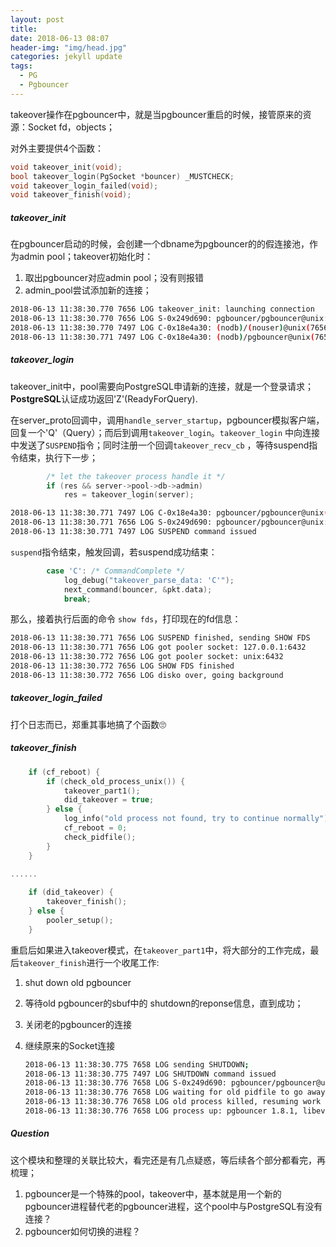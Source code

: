 ```yaml
---
layout: post
title: 
date: 2018-06-13 08:07
header-img: "img/head.jpg"
categories: jekyll update
tags:
  - PG
  - Pgbouncer
---
```


takeover操作在pgbouncer中，就是当pgbouncer重启的时候，接管原来的资源：Socket fd，objects；

对外主要提供4个函数：

```c
void takeover_init(void);
bool takeover_login(PgSocket *bouncer) _MUSTCHECK;
void takeover_login_failed(void);
void takeover_finish(void);
```

##### takeover_init

在pgbouncer启动的时候，会创建一个dbname为pgbouncer的的假连接池，作为admin pool；takeover初始化时：

1. 取出pgbouncer对应admin pool；没有则报错
2. admin_pool尝试添加新的连接；

```bash
2018-06-13 11:38:30.770 7656 LOG takeover_init: launching connection
2018-06-13 11:38:30.770 7656 LOG S-0x249d690: pgbouncer/pgbouncer@unix:6432 new connection to server
2018-06-13 11:38:30.770 7497 LOG C-0x18e4a30: (nodb)/(nouser)@unix(7656):6432 closing because: client unexpected eof (age=0)
2018-06-13 11:38:30.771 7497 LOG C-0x18e4a30: (nodb)/pgbouncer@unix(7656):6432 pgbouncer access from unix socket
```

##### takeover_login

takeover_init中，pool需要向PostgreSQL申请新的连接，就是一个登录请求；**PostgreSQL**认证成功返回'Z'(ReadyForQuery).

在server_proto回调中，调用`handle_server_startup`，pgbouncer模拟客户端，回复一个'Q'（Query）；而后到调用`takeover_login`。`takeover_login` 中向连接中发送了`SUSPEND`指令；同时注册一个回调`takeover_recv_cb` ，等待suspend指令结束，执行下一步；

```c
		/* let the takeover process handle it */
		if (res && server->pool->db->admin)
			res = takeover_login(server);
```

```bash
2018-06-13 11:38:30.771 7497 LOG C-0x18e4a30: pgbouncer/pgbouncer@unix(7656):6432 login attempt: db=pgbouncer user=pgbouncer tls=no
2018-06-13 11:38:30.771 7656 LOG S-0x249d690: pgbouncer/pgbouncer@unix:6432 Login OK, sending SUSPEND
2018-06-13 11:38:30.771 7497 LOG SUSPEND command issued
```

`suspend`指令结束，触发回调，若suspend成功结束：

```c
		case 'C': /* CommandComplete */
			log_debug("takeover_parse_data: 'C'");
			next_command(bouncer, &pkt.data);
			break;
```

那么，接着执行后面的命令 `show fds`，打印现在的fd信息：

```bash
2018-06-13 11:38:30.771 7656 LOG SUSPEND finished, sending SHOW FDS
2018-06-13 11:38:30.771 7656 LOG got pooler socket: 127.0.0.1:6432
2018-06-13 11:38:30.772 7656 LOG got pooler socket: unix:6432
2018-06-13 11:38:30.772 7656 LOG SHOW FDS finished
2018-06-13 11:38:30.772 7656 LOG disko over, going background
```

##### takeover_login_failed

打个日志而已，郑重其事地搞了个函数🙄

##### takeover_finish

```c
	if (cf_reboot) {
		if (check_old_process_unix()) {
			takeover_part1();
			did_takeover = true;
		} else {
			log_info("old process not found, try to continue normally");
			cf_reboot = 0;
			check_pidfile();
		}
	}

......
    
    if (did_takeover) {
		takeover_finish();
	} else {
		pooler_setup();
	}
```

重启后如果进入takeover模式，在`takeover_part1`中，将大部分的工作完成，最后`takeover_finish`进行一个收尾工作:

1. shut down old pgbouncer

2. 等待old pgbouncer的sbuf中的 shutdown的reponse信息，直到成功；

3. 关闭老的pgbouncer的连接

4. 继续原来的Socket连接

   ```bash
   2018-06-13 11:38:30.775 7658 LOG sending SHUTDOWN;
   2018-06-13 11:38:30.775 7497 LOG SHUTDOWN command issued
   2018-06-13 11:38:30.776 7658 LOG S-0x249d690: pgbouncer/pgbouncer@unix:6432 closing because: disko over (age=0)
   2018-06-13 11:38:30.776 7658 LOG waiting for old pidfile to go away
   2018-06-13 11:38:30.776 7658 LOG old process killed, resuming work
   2018-06-13 11:38:30.776 7658 LOG process up: pgbouncer 1.8.1, libevent 2.0.21-stable (epoll), adns: c-ares 1.10.0, tls: OpenSSL 1.0.1e-fips 11 Feb 2013
   ```



##### Question

这个模块和整理的关联比较大，看完还是有几点疑惑，等后续各个部分都看完，再梳理；

1. pgbouncer是一个特殊的pool，takeover中，基本就是用一个新的pgbouncer进程替代老的pgbouncer进程，这个pool中与PostgreSQL有没有连接？
2. pgbouncer如何切换的进程？



